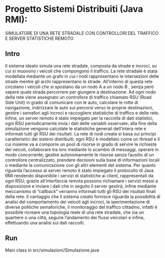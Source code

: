 # Progetto Sistemi Distribuiti (Java RMI):
SIMULATORE DI UNA RETE STRADALE CON 
CONTROLLORI DEL TRAFFICO E SERVER STATISTICHE REMOTO


## Intro

Il sistema ideato simula una rete stradale, composta da strade e incroci, su cui
si muovono i veicoli che compongono il traffico. La rete stradale è stata
modellata mediante un grafo in cui i nodi rappresentano le intersezioni delle
strade mentre gli archi rappresentano le strade. All’interno di questa rete
circolano i veicoli che si spostano da un nodo A a un nodo B , senza però sapere
quale strada percorrere per giungere a destinazione. Ad ogni nodo della rete
viene assegnato un controllore di traffico chiamato RSU (Road Side Unit) in
grado di comunicare con le auto, calcolare le rotte di navigazione, indirizzare
le auto sui percorsi verso le proprie destinazioni, gestire i semafori agli incroci
e raccogliere statistiche di traffico e delle rete. Infine, un server remoto è stato
impiegato per la raccolta di dati statistici, ogni RSU periodicamente invia i dati
delle variabili osservate; alla fine della simulazione vengono calcolate le
statistiche generali dell’intera rete e informati tutti gli RSU dei risultati.
La rete di nodi creata si basa sui principi caratteristici dei sistemi distribuiti: ogni
RSU è modellato come un thread e il cui insieme va a comporre un pool di
risorse in grado di servire le richieste dei veicoli, collaborare tra loro mediante
lo scambio di messaggi, operare in modo concorrente, gestire
autonomamente le risorse senza l’ausilio di un controllore centralizzato,
prendere decisioni sulla base di informazioni locali o mediante la
comunicazione con gli altri elementi del sistema. Per quanto riguarda l’accesso
al server remoto è stato impiegato il protocollo di Java RMI rendendo
disponibile i servizi di statistiche ai client, rappresentati da ogni RSU; grazie
all’interfaccia remota possono richiamare i servizi messi a disposizione e inviare
i dati che in seguito il server gestirà, infine mediante meccanismo di “callback”
verranno informati tutti gli RSU dei risultati finali della rete.
Il vantaggio che il sistema creato fornisce riguarda la possibilità di analisi del
comportamento dei veicoli agli incroci, la sperimentazione di diverse politiche
semaforiche, il monitoraggio del traffico cittadino, infatti è possibile ricreare
una topologia reale di una rete stradale, che sia un quartiere o una città, seguire
l’andamento dei flussi veicolari e infine, effettuando una analisi sui dati raccolti.
## Run

Main class in src/simulazioni/Simulazione.java
